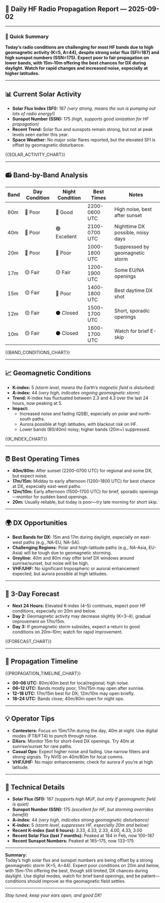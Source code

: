 ## 📡 Daily HF Radio Propagation Report — 2025-09-02

---

### 🎯 Quick Summary

**Today’s radio conditions are challenging for most HF bands due to high geomagnetic activity (K=5, A=44), despite strong solar flux (SFI=187) and high sunspot numbers (SSN=175). Expect poor to fair propagation on lower bands, with 15m–10m offering the best chances for DX during daylight. Watch for rapid changes and increased noise, especially at higher latitudes.**

---

## 📊 Current Solar Activity

- **Solar Flux Index (SFI):** 187 _(very strong, means the sun is pumping out lots of radio energy!)_
- **Sunspot Number (SSN):** 175 _(high, supports good ionization for HF propagation)_
- **Recent Trend:** Solar flux and sunspots remain strong, but not at peak levels seen earlier this year.
- **Space Weather:** No major solar flares reported, but the elevated SFI is offset by geomagnetic disturbance.

{{SOLAR_ACTIVITY_CHART}}

---

## 📻 Band-by-Band Analysis

| Band | Day Condition | Night Condition | Best Times | Notes |
|------|---------------|-----------------|------------|-------|
| 80m  | 🔴 Poor       | 🔵 Good         | 2200-0600 UTC | High noise, best after sunset |
| 40m  | 🔴 Poor       | 🟢 Excellent    | 2100-0700 UTC | Nighttime DX possible, noisy days |
| 20m  | 🔴 Poor       | 🔴 Poor         | 1000-1800 UTC | Suppressed by geomagnetic storm |
| 17m  | 🟡 Fair       | 🟡 Fair         | 1200-1900 UTC | Some EU/NA openings |
| 15m  | 🟡 Fair       | 🔴 Poor         | 1400-1800 UTC | Best daytime DX shot |
| 12m  | 🟡 Fair       | ⚫ Closed       | 1500-1700 UTC | Short, sporadic openings |
| 10m  | 🟡 Fair       | ⚫ Closed       | 1600-1700 UTC | Watch for brief E-skip |

{{BAND_CONDITIONS_CHART}}

---

## 📈 Geomagnetic Conditions

- **K-index:** 5 _(storm level, means the Earth’s magnetic field is disturbed)_
- **A-index:** 44 _(very high, indicates ongoing geomagnetic storm)_
- **Trend:** K-index has fluctuated between 2.3 and 4.3 over the last 24 hours, now peaking at 5.
- **Impact:** 
  - Increased noise and fading (QSB), especially on polar and north-south paths.
  - Aurora possible at high latitudes, with blackout risk on HF.
  - Lower bands (80/40m) noisy; higher bands (20m+) suppressed.

{{K_INDEX_CHART}}

---

## ⏰ Best Operating Times

- **40m/80m:** After sunset (2200–0700 UTC) for regional and some DX, but expect noise.
- **17m/15m:** Midday to early afternoon (1200–1800 UTC) for best chance at DX, especially east-west paths.
- **12m/10m:** Early afternoon (1500–1700 UTC) for brief, sporadic openings—monitor for sudden band openings.
- **20m:** Usually reliable, but today is poor—try late morning for short skip.

---

## 🌍 DX Opportunities

- **Best Bands for DX:** 15m and 17m during daylight, especially on east-west paths (e.g., NA-EU, NA-SA).
- **Challenging Regions:** Polar and high-latitude paths (e.g., NA-Asia, EU-Asia) will be tough due to geomagnetic storming.
- **Greyline:** 40m and 80m may offer brief DX windows around sunrise/sunset, but noise will be high.
- **VHF/UHF:** No significant tropospheric or auroral enhancement expected, but aurora possible at high latitudes.

---

## 🔮 3-Day Forecast

- **Next 24 Hours:** Elevated K-index (4–5) continues, expect poor HF conditions, especially on 20m and below.
- **Day 2:** Geomagnetic activity may decrease slightly (K=3–4), gradual improvement on 17m/15m.
- **Day 3:** If geomagnetic storm subsides, expect a return to good conditions on 20m–10m; watch for rapid improvement.

{{FORECAST_CHART}}

---

## 📡 Propagation Timeline

{{PROPAGATION_TIMELINE_CHART}}

- **00–06 UTC:** 80m/40m best for local/regional; high noise.
- **06–12 UTC:** Bands mostly poor; 17m/15m may open after sunrise.
- **12–18 UTC:** 17m/15m best for DX; 12m/10m may open briefly.
- **18–24 UTC:** Bands close; 40m/80m open for night ops.

---

## 💡 Operator Tips

- **Contesters:** Focus on 15m/17m during the day, 40m at night. Use digital modes (FT8/FT4) to punch through noise.
- **DXers:** Monitor 15m for short-lived DX openings. Try 40m at sunrise/sunset for rare paths.
- **Casual Ops:** Expect higher noise and fading. Use narrow filters and strong signals. Try NVIS on 40m/80m for local comms.
- **VHF/UHF:** No major enhancements; check for aurora if you’re at high latitude.

---

## 🔬 Technical Details

- **Solar Flux (SFI):** 187 _(supports high MUF, but only if geomagnetic field is quiet)_
- **Sunspot Number (SSN):** 175 _(excellent for HF, but storming overrides benefit)_
- **A-index:** 44 _(very high, indicates strong geomagnetic disturbance)_
- **K-index:** 5 _(storm level, suppresses HF, especially 20m and below)_
- **Recent K-index (last 6 hours):** 3.33, 4.33, 2.33, 4.00, 4.33, 3.00
- **Recent Solar Flux (last 7 months):** Peaked at 184 in Feb, now 100–187
- **Recent Sunspot Numbers:** Peaked at 165–175, now 133–175

---

**Summary:**  
Today’s high solar flux and sunspot numbers are being offset by a strong geomagnetic storm (K=5, A=44). Expect poor conditions on 20m and below, with 15m–17m offering the best, though still limited, DX chances during daylight. Use digital modes, watch for brief band openings, and be patient—conditions should improve as the geomagnetic field settles.

---

_Stay tuned, keep your ears open, and good DX!_